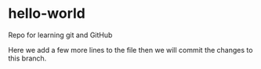 # hello-world
Repo for learning git and GitHub

Here we add a few more lines to the file then we will commit the changes to this branch.
